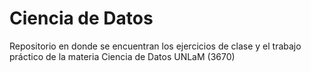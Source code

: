 # Ciencia de Datos
Repositorio en donde se encuentran los ejercicios de clase y el trabajo práctico de la materia Ciencia de Datos UNLaM (3670)
